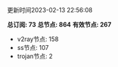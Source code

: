 更新时间2023-02-13 22:56:08

**总订阅: 73**
**总节点: 864**
**有效节点: 267**
- v2ray节点: 158
- ss节点: 107
- trojan节点: 2
